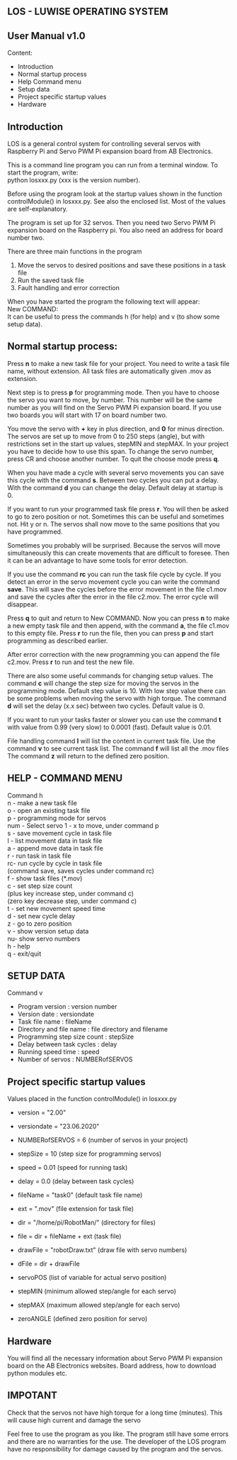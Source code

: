 LOS - LUWISE OPERATING SYSTEM
-----------------------------

User Manual v1.0
----------------

Content:
- Introduction
- Normal startup process
- Help Command menu
- Setup data
- Project specific startup values
- Hardware


Introduction
------------
LOS is a general control system for controlling several servos 
with Raspberry Pi and Servo PWM Pi expansion board from AB 
Electronics.

This is a command line program you can run from a terminal 
window. To start the program, write:<br>python losxxx.py
(xxx is the version number).

Before using the program look at the startup values shown in the 
function controlModule() in losxxx.py. 
See also the enclosed list. Most of the values are self-explanatory.

The program is set up for 32 servos. Then you need two Servo PWM 
Pi expansion board on the Raspberry pi. You also need an address 
for board number two.

There are three main functions in the program
1.	Move the servos to desired positions and save these 
positions in a task file
2.	Run the saved task file
3.	Fault handling and error correction

When you have started the program the following text will appear:<br>New COMMAND:<br> 
It can be useful to press the commands h (for help) and v (to show some setup data).


Normal startup process:
-----------------------
Press **n** to make a new task file for your project. You need to 
write a task file name, without extension. All task files are 
automatically given .mov as extension.

Next step is to press **p** for programming mode. Then you have to 
choose the servo you want to move, by number. This number will be 
the same number as you will find on the Servo PWM Pi expansion 
board. If you use two boards you will start with 17 on board 
number two.

You move the servo with **+** key in plus direction, and **0** for minus 
direction. The servos are set up to move from 0 to 250 steps 
(angle), but with restrictions set in the start up values, stepMIN and stepMAX. In your 
project you have to decide how to use this span.
To change the servo number, press CR and choose another number.
To quit the choose mode press **q**.

When you have made a cycle with several servo movements you can 
save this cycle with the command **s**. Between two cycles you can 
put a delay. With the command **d** you can change the delay. Default 
delay at startup is 0.

If you want to run your programmed task file press **r**. You will 
then be asked to go to zero position or not. Sometimes this can 
be useful and sometimes not. Hit y or n.
The servos shall now move to the same positions that you have 
programmed.

Sometimes you probably will be surprised. Because the servos will 
move simultaneously this can create movements that are difficult 
to foresee. Then it can be an advantage to have some tools for 
error detection.

If you use the command **rc** you can run the task file cycle by 
cycle. If you detect an error in the servo movement cycle you can 
write the command **save**. This will save the cycles before the 
error movement in the file c1.mov and save the cycles after the 
error in the file c2.mov. The error cycle will disappear.

Press **q** to quit and return to New COMMAND. Now you can press **n** to 
make a new empty task file and then append, with the command **a**, 
the file c1.mov to this empty file. Press **r** to run the file, then 
you can press **p** and start programming as described earlier.

After error correction with the new programming you can append 
the file c2.mov. Press **r** to run and test the new file.

There are also some useful commands for changing setup values.
The command **c** will change the step size for moving the servos in 
the programming mode. Default step value is 10. With low step 
value there can be some problems when moving the servo with high 
torque.
The command **d** will set the delay (x.x sec) between two cycles. 
Default value is 0.

If you want to run your tasks faster or slower you can use the 
command **t** with value from 0.99 (very slow) to 0.0001 (fast). 
Default value is 0.01.

File handling command **l** will list the content in current task 
file. 
Use the command **v** to see current task list.
The command **f** will list all the .mov files
The command **z** will return to the defined zero position.


HELP - COMMAND MENU
-------------------
Command h<br>
n - make a new task file<br>
o - open an existing task file<br>
p - programming mode for servos<br>
	num - Select servo 1 - x to move, under command p<br>
s - save movement cycle in task file<br>
l - list movement data in task file<br>
a - append move data in task file<br>
r - run task in task file<br>
rc- run cycle by cycle in task file<br>
(command save, saves cycles under command rc)<br>
f - show task files (*.mov)<br>
c - set step size count<br>
(plus key   increase step, under command c)<br>
(zero key   decrease step, under command c)<br>
t - set new movement speed time<br>
d - set new cycle delay<br>
z - go to zero position<br>
v - show version setup data<br>
nu- show servo numbers<br>
h - help<br>
q - exit/quit<br> 


SETUP DATA
----------
Command v
- Program version             : version number
- Version date                : versiondate
- Task file name              : fileName
- Directory and file name     : file directory and filename
- Programming step size count : stepSize
- Delay between task cycles   : delay
- Running speed time          : speed
- Number of servos            : NUMBERofSERVOS



Project specific startup values
-------------------------------
Values placed in the function controlModule() in losxxx.py
- version = "2.00"
- versiondate = "23.06.2020"
- NUMBERofSERVOS = 6           (number of servos in your project)
- stepSize = 10                (step size for programming servos)
- speed = 0.01                 (speed for running task)
- delay = 0.0                  (delay between task cycles)

- fileName = "task0"           (default task file name)
- ext = ".mov"                 (file extension for task file)
- dir = "/home/pi/RobotMan/"   (directory for files)
- file = dir + fileName + ext  (task file)
- drawFile = "robotDraw.txt"   (draw file with servo numbers)
- dFile = dir + drawFile

- servoPOS        (list of variable for actual servo position)
- stepMIN         (minimum allowed step/angle for each servo)
- stepMAX         (maximum allowed step/angle for each servo) 
- zeroANGLE       (defined zero position for servo) 


Hardware
--------
You will find all the necessary information about Servo PWM Pi 
expansion board on the AB Electronics websites. 
Board address, how to download python modules etc.


IMPOTANT
--------
Check that the servos not have high torque for a long time 
(minutes). This will cause high current and damage the servo

Feel free to use the program as you like. The program still have 
some errors and there are no warranties for the use. The 
developer of the LOS program have no responsibility for damage caused by
 the program and the servos. 


